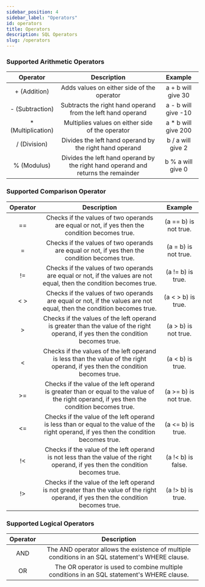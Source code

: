 ```yaml
---
sidebar_position: 4
sidebar_label: "Operators"
id: operators
title: Operators
description: SQL Operators
slug: /operators
---
```


### Supported Arithmetic Operators

|Operator|	Description |	Example |
|:-------:|:------------:|:------------:|
|+ (Addition)|	Adds values on either side of the operator|	a + b will give 30|
|- (Subtraction)|	Subtracts the right hand operand from the left hand operand|	a - b will give -10|
|* (Multiplication)|	Multiplies values on either side of the operator|	a * b will give 200|
|/ (Division)|	Divides the left hand operand by the right hand operand|	b / a will give 2
|% (Modulus)|	Divides the left hand operand by the right hand operand and returns the remainder|	b % a will give 0|

### Supported Comparison Operator

|Operator|	Description |	Example |
|:-------:|:------------:|:------------:|
| == | Checks if the values of two operands are equal or not, if yes then the condition becomes true. | (a == b) is not true. |
| = | Checks if the values of two operands are equal or not, if yes then the condition becomes true. | (a = b) is not true. |
| != | Checks if the values of two operands are equal or not, if the values are not equal, then the condition becomes true. | (a != b) is true. |
| < > |	Checks if the values of two operands are equal or not, if the values are not equal, then the condition becomes true. | (a < > b) is true. |
| > | Checks if the values of the left operand is greater than the value of the right operand, if yes then the condition becomes true. | (a > b) is not true. |
| < | Checks if the values of the left operand is less than the value of the right operand, if yes then the condition becomes true. | (a < b) is true. |
| >= | Checks if the value of the left operand is greater than or equal to the value of the right operand, if yes then the condition becomes true. | (a >= b) is not true. |
| <= | Checks if the value of the left operand is less than or equal to the value of the right operand, if yes then the condition becomes true. | (a <= b) is true. |
| !< | Checks if the value of the left operand is not less than the value of the right operand, if yes then the condition becomes true. | (a !< b) is false. |
| !> | Checks if the value of the left operand is not greater than the value of the right operand, if yes then the condition becomes true. | (a !> b) is true. |

### Supported Logical Operators

|Operator|Description|
|:--------:|:----------:|
| AND | The AND operator allows the existence of multiple conditions in an SQL statement's WHERE clause. |
| OR | The OR operator is used to combine multiple conditions in an SQL statement's WHERE clause. |






